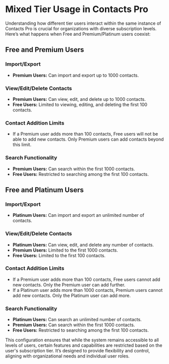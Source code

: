 # Mixed Tier Usage in Contacts Pro

Understanding how different tier users interact within the same instance of Contacts Pro is crucial for organizations with diverse subscription levels. Here’s what happens when Free and Premium/Platinum users coexist:

## Free and Premium Users

### Import/Export

- **Premium Users:** Can import and export up to 1000 contacts.

### View/Edit/Delete Contacts

- **Premium Users:** Can view, edit, and delete up to 1000 contacts.
- **Free Users:** Limited to viewing, editing, and deleting the first 100 contacts.

### Contact Addition Limits

- If a Premium user adds more than 100 contacts, Free users will not be able to add new contacts. Only Premium users can add contacts beyond this limit.

### Search Functionality

- **Premium Users:** Can search within the first 1000 contacts.
- **Free Users:** Restricted to searching among the first 100 contacts.

## Free and Platinum Users

### Import/Export

- **Platinum Users:** Can import and export an unlimited number of contacts.

### View/Edit/Delete Contacts

- **Platinum Users:** Can view, edit, and delete any number of contacts.
- **Premium Users:** Limited to the first 1000 contacts.
- **Free Users:** Limited to the first 100 contacts.

### Contact Addition Limits

- If a Premium user adds more than 100 contacts, Free users cannot add new contacts. Only the Premium user can add further.
- If a Platinum user adds more than 1000 contacts, Premium users cannot add new contacts. Only the Platinum user can add more.

### Search Functionality

- **Platinum Users:** Can search an unlimited number of contacts.
- **Premium Users:** Can search within the first 1000 contacts.
- **Free Users:** Restricted to searching among the first 100 contacts.

This configuration ensures that while the system remains accessible to all levels of users, certain features and capabilities are restricted based on the user's subscription tier. It’s designed to provide flexibility and control, aligning with organizational needs and individual user roles.

<Hubspot />
<Clarity />
<GoogleAnalytics />